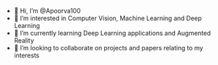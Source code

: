 - 👋 Hi, I’m @Apoorva100
- 👀 I’m interested in Computer Vision, Machine Learning and Deep Learning 
- 🌱 I’m currently learning Deep Learning applications and Augmented Reality
- 💞️ I’m looking to collaborate on projects and papers relating to my interests


<!---
Apoorva100/Apoorva100 is a ✨ special ✨ repository because its `README.md` (this file) appears on your GitHub profile.
You can click the Preview link to take a look at your changes.
--->
